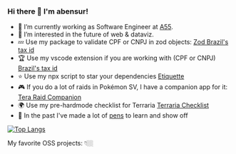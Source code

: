 ### Hi there 👋 I'm abensur!

- 🏃 I’m currently working as Software Engineer at [A55](https://www.a55.tech).
- 🌱 I’m interested in the future of web & dataviz.
- 💤 Use my package to validate CPF or CNPJ in zod objects: [Zod Brazil's tax id](https://www.npmjs.com/package/zod-br-tax-id)
- 🏆 Use my vscode extension if you are working with (CPF or CNPJ) [Brazil's tax id](https://marketplace.visualstudio.com/items?itemName=abensur.br-tax-id-generator)
- ⭐ Use my npx script to star your dependencies [Etiquette](https://github.com/abensur/etiquette)
- 🎮 If you do a lot of raids in Pokémon SV, I have a companion app for it: [Tera Raid Companion](https://tera-raid-companion.netlify.app/)
- 🌍 Use my pre-hardmode checklist for Terraria [Terraria Checklist](https://abensur.me/terraria-progress/)
- 💖 In the past I've made a lot of [pens](https://codepen.io/abensur) to learn and show off

[![Top Langs](https://github-readme-stats.vercel.app/api/top-langs/?username=abensur&layout=compact&hide=java&text_color=f8f8f2&bg_color=171c24)](https://github.com/abensur)

My favorite OSS projects: 👇🏼 
